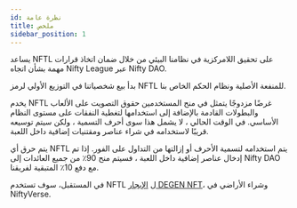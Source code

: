 ```yaml
---
id: نظرة عامة
title: ملخص
sidebar_position: 1
---
```


يساعد NFTL على تحقيق اللامركزية في نظامنا البيئي من خلال ضمان اتخاذ قرارات مهمة بشأن اتجاه Nifty League عبر Nifty DAO.

بدأ بيع شخصياتنا في التوزيع الأولي لرمز NFTL للمنفعة الأصلية ونظام الحكم الخاص بنا.

يخدم NFTL غرضًا مزدوجًا يتمثل في منح المستخدمين حقوق التصويت على الألعاب والبطولات القادمة بالإضافة إلى استخدامها لتغطية النفقات على مستوى النظام الأساسي. في الوقت الحالي ، لا يشمل هذا سوى أحرف التسمية ، ولكن سيتم توسيعه قريبًا لاستخدامه في شراء عناصر ومقتنيات إضافية داخل اللعبة.

يتم حرق أي NFTL يتم استخدامه لتسمية الأحرف أو إزالتها من التداول على الفور. إذا تم إدخال عناصر إضافية داخل اللعبة ، فسيتم منح 90٪ من جميع العائدات إلى Nifty DAO مع دفع 10٪ المتبقية لفريقنا.

في المستقبل، سوف تستخدم NFTL ل [الإيجار DEGEN NFT](http://localhost:3000/guides/rentals/rental-overview)، وشراء الأراضي في NiftyVerse.
